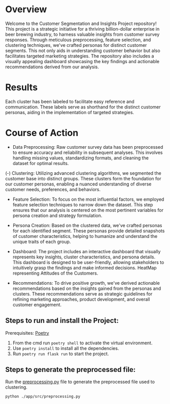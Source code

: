 # Overview

Welcome to the Customer Segmentation and Insights Project repository! This project is a strategic initiative for a thriving billion-dollar enterprise in beer brewing industry, to harness valuable insights from customer survey responses. Through meticulous preprocessing, feature selection, and clustering techniques, we've crafted personas for distinct customer segments. This not only aids in understanding customer behavior but also facilitates targeted marketing strategies. The repository also includes a visually appealing dashboard showcasing the key findings and actionable recommendations derived from our analysis.

# Results
Each cluster has been labeled to facilitate easy reference and communication. These labels serve as shorthand for the distinct customer personas, aiding in the implementation of targeted strategies.

# Course of Action

- Data Preprocessing: Raw customer survey data has been preprocessed to ensure accuracy and reliability in subsequent analyses. This involves handling missing values, standardizing formats, and cleaning the dataset for optimal results.

(-) Clustering: Utilizing advanced clustering algorithms, we segmented the customer base into distinct groups. These clusters form the foundation for our customer personas, enabling a nuanced understanding of diverse customer needs, preferences, and behaviors.

- Feature Selection: To focus on the most influential factors, we employed feature selection techniques to narrow down the dataset. This step ensures that our analysis is centered on the most pertinent variables for persona creation and strategy formulation.

- Persona Creation: Based on the clustered data, we've crafted personas for each identified segment. These personas provide detailed snapshots of customer characteristics, helping to humanize and understand the unique traits of each group.

- Dashboard: The project includes an interactive dashboard that visually represents key insights, cluster characteristics, and persona details. This dashboard is designed to be user-friendly, allowing stakeholders to intuitively grasp the findings and make informed decisions. HeatMap representing Attitudes of the Customers.

- Recommendations: To drive positive growth, we've derived actionable recommendations based on the insights gained from the personas and clusters. These recommendations serve as strategic guidelines for refining marketing approaches, product development, and overall customer engagement.
  
## Steps to run and install the Project:

Prerequisites: [Poetry](https://python-poetry.org/docs/)
1. From the cmd run ```poetry shell``` to activate the virtual environment.
2. Use ```poetry install``` to install all the dependencies.
3. Run ```poetry run flask run``` to start the project.

## Steps to generate the preprocessed file:
Run the [preprocessing.py](./app/src/preprocessing.py) file to generate the preprocessed file used to clustering.
```
python ./app/src/preprocessing.py
```
